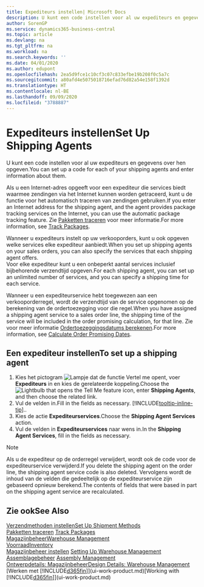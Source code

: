 ```yaml
---
title: Expediteurs instellen| Microsoft Docs
description: U kunt een code instellen voor al uw expediteurs en gegevens over hen opgeven.
author: SorenGP
ms.service: dynamics365-business-central
ms.topic: article
ms.devlang: na
ms.tgt_pltfrm: na
ms.workload: na
ms.search.keywords: ''
ms.date: 04/01/2020
ms.author: edupont
ms.openlocfilehash: 2ea5d9fce1c10cf3c07c833efbe19b208f0c5a7c
ms.sourcegitcommit: a80afd4e5075018716efad76d82a54e158f1392d
ms.translationtype: HT
ms.contentlocale: nl-BE
ms.lasthandoff: 09/09/2020
ms.locfileid: "3788887"
---
```

# <a name="set-up-shipping-agents"></a><span data-ttu-id="45171-103">Expediteurs instellen</span><span class="sxs-lookup"><span data-stu-id="45171-103">Set Up Shipping Agents</span></span>
<span data-ttu-id="45171-104">U kunt een code instellen voor al uw expediteurs en gegevens over hen opgeven.</span><span class="sxs-lookup"><span data-stu-id="45171-104">You can set up a code for each of your shipping agents and enter information about them.</span></span>  

<span data-ttu-id="45171-105">Als u een Internet-adres opgeeft voor een expediteur die services biedt waarmee zendingen via het Internet kunnen worden getraceerd, kunt u de functie voor het automatisch traceren van zendingen gebruiken.</span><span class="sxs-lookup"><span data-stu-id="45171-105">If you enter an Internet address for the shipping agent, and the agent provides package tracking services on the Internet, you can use the automatic package tracking feature.</span></span> <span data-ttu-id="45171-106">Zie [Pakketten traceren](sales-how-track-packages.md) voor meer informatie.</span><span class="sxs-lookup"><span data-stu-id="45171-106">For more information, see [Track Packages](sales-how-track-packages.md).</span></span>

<span data-ttu-id="45171-107">Wanneer u expediteurs instelt op uw verkooporders, kunt u ook opgeven welke services elke expediteur aanbiedt.</span><span class="sxs-lookup"><span data-stu-id="45171-107">When you set up shipping agents on your sales orders, you can also specify the services that each shipping agent offers.</span></span>  
<span data-ttu-id="45171-108">Voor elke expediteur kunt u een onbeperkt aantal services inclusief bijbehorende verzendtijd opgeven.</span><span class="sxs-lookup"><span data-stu-id="45171-108">For each shipping agent, you can set up an unlimited number of services, and you can specify a shipping time for each service.</span></span>  

<span data-ttu-id="45171-109">Wanneer u een expediteurservice hebt toegewezen aan een verkooporderregel, wordt de verzendtijd van de service opgenomen op de berekening van de ordertoezegging voor die regel.</span><span class="sxs-lookup"><span data-stu-id="45171-109">When you have assigned a shipping agent service to a sales order line, the shipping time of the service will be included in the order promising calculation, for that line.</span></span> <span data-ttu-id="45171-110">Zie voor meer informatie [Ordertoezeggingsdatums berekenen](sales-how-to-calculate-order-promising-dates.md).</span><span class="sxs-lookup"><span data-stu-id="45171-110">For more information, see [Calculate Order Promising Dates](sales-how-to-calculate-order-promising-dates.md).</span></span>

## <a name="to-set-up-a-shipping-agent"></a><span data-ttu-id="45171-111">Een expediteur instellen</span><span class="sxs-lookup"><span data-stu-id="45171-111">To set up a shipping agent</span></span>  
1.  <span data-ttu-id="45171-112">Kies het pictogram ![Lampje dat de functie Vertel me opent](media/ui-search/search_small.png "Vertel me wat u wilt doen"), voer **Expediteurs** in en kies de gerelateerde koppeling.</span><span class="sxs-lookup"><span data-stu-id="45171-112">Choose the ![Lightbulb that opens the Tell Me feature](media/ui-search/search_small.png "Tell me what you want to do") icon, enter **Shipping Agents**, and then choose the related link.</span></span>  
2.  <span data-ttu-id="45171-113">Vul de velden in.</span><span class="sxs-lookup"><span data-stu-id="45171-113">Fill in the fields as necessary.</span></span> [!INCLUDE[tooltip-inline-tip](includes/tooltip-inline-tip_md.md)]<span data-ttu-id="45171-114">.</span><span class="sxs-lookup"><span data-stu-id="45171-114">.</span></span>  
3.  <span data-ttu-id="45171-115">Kies de actie **Expediteurservices**.</span><span class="sxs-lookup"><span data-stu-id="45171-115">Choose the **Shipping Agent Services** action.</span></span>
4. <span data-ttu-id="45171-116">Vul de velden in **Expediteurservices** naar wens in.</span><span class="sxs-lookup"><span data-stu-id="45171-116">In the **Shipping Agent Services**, fill in the fields as necessary.</span></span>

> [!NOTE]  
>  <span data-ttu-id="45171-117">Als u de expediteur op de orderregel verwijdert, wordt ook de code voor de expediteurservice verwijderd.</span><span class="sxs-lookup"><span data-stu-id="45171-117">If you delete the shipping agent on the order line, the shipping agent service code is also deleted.</span></span> <span data-ttu-id="45171-118">Vervolgens wordt de inhoud van de velden die gedeeltelijk op de expediteurservice zijn gebaseerd opnieuw berekend.</span><span class="sxs-lookup"><span data-stu-id="45171-118">The contents of fields that were based in part on the shipping agent service are recalculated.</span></span>  

## <a name="see-also"></a><span data-ttu-id="45171-119">Zie ook</span><span class="sxs-lookup"><span data-stu-id="45171-119">See Also</span></span>
[<span data-ttu-id="45171-120">Verzendmethoden instellen</span><span class="sxs-lookup"><span data-stu-id="45171-120">Set Up Shipment Methods</span></span>](sales-how-set-up-shipment-methods.md)  
<span data-ttu-id="45171-121">[Pakketten traceren](sales-how-track-packages.md)  </span><span class="sxs-lookup"><span data-stu-id="45171-121">[Track Packages](sales-how-track-packages.md)  </span></span>  
[<span data-ttu-id="45171-122">Magazijnbeheer</span><span class="sxs-lookup"><span data-stu-id="45171-122">Warehouse Management</span></span>](warehouse-manage-warehouse.md)  
[<span data-ttu-id="45171-123">Voorraad</span><span class="sxs-lookup"><span data-stu-id="45171-123">Inventory</span></span>](inventory-manage-inventory.md)  
<span data-ttu-id="45171-124">[Magazijnbeheer instellen](warehouse-setup-warehouse.md)   </span><span class="sxs-lookup"><span data-stu-id="45171-124">[Setting Up Warehouse Management](warehouse-setup-warehouse.md)   </span></span>  
<span data-ttu-id="45171-125">[Assemblagebeheer](assembly-assemble-items.md)  </span><span class="sxs-lookup"><span data-stu-id="45171-125">[Assembly Management](assembly-assemble-items.md)  </span></span>  
[<span data-ttu-id="45171-126">Ontwerpdetails: Magazijnbeheer</span><span class="sxs-lookup"><span data-stu-id="45171-126">Design Details: Warehouse Management</span></span>](design-details-warehouse-management.md)  
<span data-ttu-id="45171-127">[Werken met [!INCLUDE[d365fin](includes/d365fin_md.md)]](ui-work-product.md)</span><span class="sxs-lookup"><span data-stu-id="45171-127">[Working with [!INCLUDE[d365fin](includes/d365fin_md.md)]](ui-work-product.md)</span></span>  
